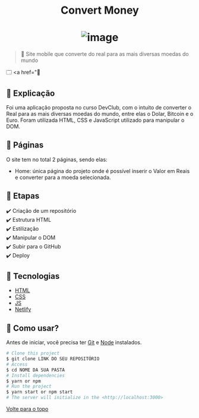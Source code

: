 <h1 align="center" id="top"> Convert Money </h1>
<h1 align=center> 
<img src="https://github.com/brunowzz/convertMoney/blob/master/assets/img/convert-money.png?raw=true" alt="image">
</h1>

> 🔎 Site mobile que converte do real para as mais diversas moedas do mundo

🗔 <a href="🎉 </a><br>

## :page_facing_up: Explicação

Foi uma aplicação proposta no curso DevClub, com o intuito de converter o Real para as mais diversas moedas do mundo, entre elas o Dolar, Bitcoin e o Euro.
Foram utilizada HTML, CSS e JavaScript utilizado para manipular o DOM.


## 📁 Páginas

O site tem no total 2 páginas, sendo elas:
<ul>
  <li> Home: única página do projeto onde é possível inserir o Valor em Reais e converter para a moeda selecionada.  </li> 
</ul>  

## 🎯 Etapas ##

:heavy_check_mark: Criação de um repositório <br>
:heavy_check_mark: Estrutura HTML <br>
:heavy_check_mark: Estilização <br>
:heavy_check_mark: Manipular o DOM <br>
:heavy_check_mark: Subir para o GitHub <br>
:heavy_check_mark: Deploy <br>

## 🚀 Tecnologias ##

- [HTML](https://www.w3schools.com/TAgs/default.asp)
- [CSS](https://www.w3schools.com/css/default.asp)
- [JS](https://www.w3schools.com/js/default.asp)
- [Netlify](https://www.netlify.com/)

## :closed_book: Como usar? ##

Antes de iniciar, você precisa ter [Git](https://git-scm.com) e [Node](https://nodejs.org/en/) instalados.

```bash
# Clone this project
$ git clone LINK DO SEU REPOSITÓRIO
# Access
$ cd NOME DA SUA PASTA
# Install dependencies
$ yarn or npm 
# Run the project
$ yarn start or npm start 
# The server will initialize in the <http://localhost:3000>
```


<a href="#top">Volte para o topo</a>
